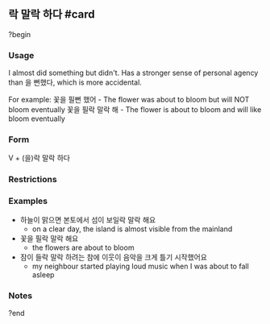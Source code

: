 ## 락 말락 하다 #card
?begin
### Usage
I almost did something but didn't. Has a stronger sense of personal agency than 을 뻔했다, which is more accidental.

For example:
꽃을 필뻔 했어 - The flower was about to bloom but will NOT bloom eventually
꽃을 필락 말락 해 - The flower is about to bloom and will like bloom eventually

### Form
V + (을)락 말락 하다
### Restrictions
### Examples
* 하늘이 맑으면 본토에서 섬이 보일락 말락 해요
	* on a clear day, the island is almost visible from the mainland
* 꽃을 필락 말락 해요
	* the flowers are about to bloom
* 잠이 들락 말락 하려는 참에 이웃이 음악을 크게 틀기 시작했어요
	* my neighbour started playing loud music when I was about to fall asleep
### Notes
<!--SR:!2025-08-31,58,230-->
?end

